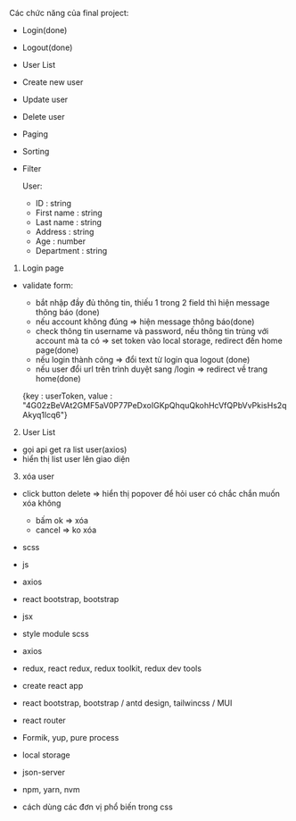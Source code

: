 Các chức năng của final project:

-   Login(done)
-   Logout(done)
-   User List
-   Create new user
-   Update user
-   Delete user
-   Paging
-   Sorting
-   Filter

    User:

    -   ID : string
    -   First name : string
    -   Last name : string
    -   Address : string
    -   Age : number
    -   Department : string

1. Login page

-   validate form:

    -   bắt nhập đầy đủ thông tin, thiếu 1 trong 2 field thì hiện message thông báo (done)
    -   nếu account không đúng => hiện message thông báo(done)
    -   check thông tin username và password, nếu thông tin trùng với account mà ta có => set token vào local storage, redirect đến home page(done)
    -   nếu login thành công => đổi text từ login qua logout (done)
    -   nếu user đổi url trên trình duyệt sang /login => redirect về trang home(done)

    {key : userToken, value : "4G02zBeVAt2GMF5aV0P77PeDxoIGKpQhquQkohHcVfQPbVvPkisHs2qAkyq1lcq6"}

2. User List

-   gọi api get ra list user(axios)
-   hiển thị list user lên giao diện

3. xóa user

-   click button delete => hiển thị popover để hỏi user có chắc chắn
    muốn xóa không

    -   bấm ok => xóa
    -   cancel => ko xóa

-   scss
-   js
-   axios
-   react bootstrap, bootstrap
-   jsx
-   style module scss
-   axios
-   redux, react redux, redux toolkit, redux dev tools
-   create react app
-   react bootstrap, bootstrap / antd design, tailwincss / MUI
-   react router
-   Formik, yup, pure process
-   local storage
-   json-server
-   npm, yarn, nvm
-   cách dùng các đơn vị phổ biến trong css
